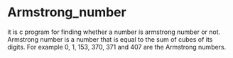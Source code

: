 # Armstrong_number
it is c program for finding whether a number is armstrong number or not.
Armstrong number is a number that is equal to the sum of cubes of its digits. For example 0, 1, 153, 370, 371 and 407 are the Armstrong numbers.
